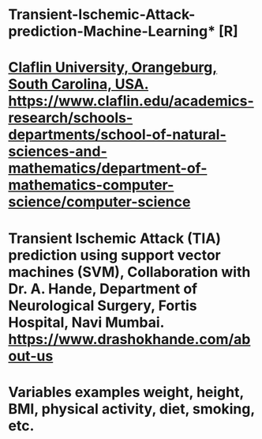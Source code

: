 # Transient-Ischemic-Attack-prediction-Machine-Learning* [R]
# [Claflin University, Orangeburg, South Carolina, USA.](https://www.claflin.edu/) https://www.claflin.edu/academics-research/schools-departments/school-of-natural-sciences-and-mathematics/department-of-mathematics-computer-science/computer-science
# Transient Ischemic Attack (TIA) prediction using support vector machines (SVM), Collaboration with Dr. A. Hande, Department of Neurological Surgery, Fortis Hospital, Navi Mumbai. https://www.drashokhande.com/about-us
# Variables examples weight, height, BMI, physical activity, diet, smoking, etc.
